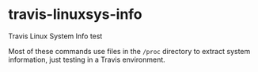 # travis-linuxsys-info
Travis Linux System Info test

Most of these commands use files in the `/proc` directory to extract system information, just testing in a Travis environment.
